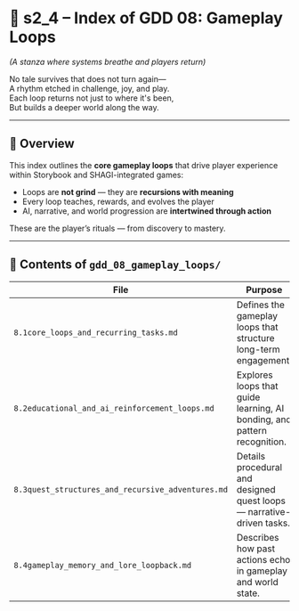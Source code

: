 # 📘 s2_4 – Index of GDD 08: Gameplay Loops

*(A stanza where systems breathe and players return)*

No tale survives that does not turn again—  
A rhythm etched in challenge, joy, and play.  
Each loop returns not just to where it's been,  
But builds a deeper world along the way.  

---

## 🧭 Overview

This index outlines the **core gameplay loops** that drive player experience within Storybook and SHAGI-integrated games:

- Loops are **not grind** — they are **recursions with meaning**
- Every loop teaches, rewards, and evolves the player
- AI, narrative, and world progression are **intertwined through action**

These are the player’s rituals — from discovery to mastery.

---

## 📂 Contents of `gdd_08_gameplay_loops/`

| File | Purpose |
|------|---------|
| `8.1core_loops_and_recurring_tasks.md` | Defines the gameplay loops that structure long-term engagement. |
| `8.2educational_and_ai_reinforcement_loops.md` | Explores loops that guide learning, AI bonding, and pattern recognition. |
| `8.3quest_structures_and_recursive_adventures.md` | Details procedural and designed quest loops — narrative-driven tasks. |
| `8.4gameplay_memory_and_lore_loopback.md` | Describes how past actions echo in gameplay and world state. |
